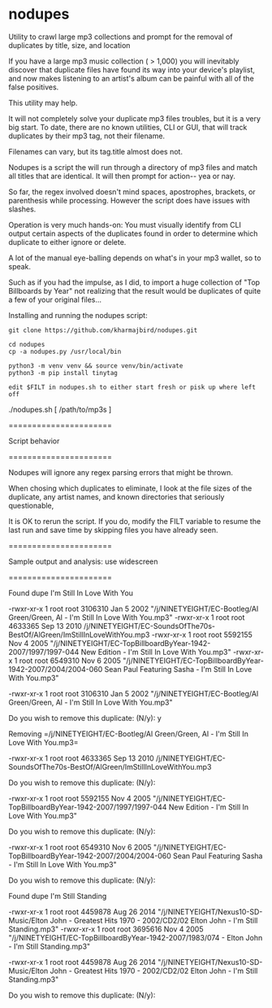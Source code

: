 # nodupes
Utility to crawl large mp3 collections and prompt for the removal of duplicates by title, size, and location


If you have a large mp3 music collection ( > 1,000) you will inevitably
discover that duplicate files have found its way into your device's playlist,
and now makes listening to an artist's album can be painful with all of the
false positives.

This utility may help.

It will not completely solve your duplicate mp3 files troubles, but it is a
very big start.  To date, there are no known utilities, CLI or GUI, that will
track duplicates by their mp3 tag, not their filename.

Filenames can vary, but its tag.title almost does not.




Nodupes is a script the will run through a directory of mp3 files and match all
titles that are identical. It will then prompt for action-- yea or nay.


So far, the regex involved doesn't mind spaces, apostrophes, brackets, or
parenthesis while processing.  However the script does have issues with
slashes.


Operation is very much hands-on: You must visually identify from CLI output
certain aspects of the duplicates found in order to determine which duplicate
to either ignore or delete.

A lot of the manual eye-balling depends on what's in your mp3 wallet, so to
speak.

Such as if you had the impulse, as I did, to import a huge collection of "Top
Billboards by Year" not realizing that the result would be duplicates of quite
a few of your original files...


Installing and running the nodupes script:


    git clone https://github.com/kharmajbird/nodupes.git

    cd nodupes
    cp -a nodupes.py /usr/local/bin

    python3 -m venv venv && source venv/bin/activate
    python3 -m pip install tinytag

    edit $FILT in nodupes.sh to either start fresh or pisk up where left off

./nodupes.sh [ /path/to/mp3s ]


======================

Script behavior

======================

Nodupes will ignore any regex parsing errors that might be thrown.

When chosing which duplicates to eliminate, I look at the file sizes of the
duplicate, any artist names, and known directories that seriously questionable,

It is OK to rerun the script. If you do, modify the FILT variable to
resume the last run and save time by skipping files you have already seen.



======================

Sample output and analysis:
use widescreen

======================

Found dupe I'm Still In Love With You


-rwxr-xr-x 1 root root 3106310 Jan  5  2002 "/j/NINETYEIGHT/EC-Bootleg/Al Green/Green, Al - I'm Still In Love With You.mp3"
-rwxr-xr-x 1 root root 4633365 Sep 13  2010 /j/NINETYEIGHT/EC-SoundsOfThe70s-BestOf/AlGreen/ImStillInLoveWithYou.mp3
-rwxr-xr-x 1 root root 5592155 Nov  4  2005 "/j/NINETYEIGHT/EC-TopBillboardByYear-1942-2007/1997/1997-044 New Edition - I'm Still In Love With You.mp3"
-rwxr-xr-x 1 root root 6549310 Nov  6  2005 "/j/NINETYEIGHT/EC-TopBillboardByYear-1942-2007/2004/2004-060 Sean Paul Featuring Sasha - I'm Still In Love With You.mp3"

-rwxr-xr-x 1 root root 3106310 Jan  5  2002 "/j/NINETYEIGHT/EC-Bootleg/Al Green/Green, Al - I'm Still In Love With You.mp3"

Do you wish to remove this duplicate: (N/y): y


Removing =/j/NINETYEIGHT/EC-Bootleg/Al Green/Green, Al - I'm Still In Love With You.mp3=


-rwxr-xr-x 1 root root 4633365 Sep 13  2010 /j/NINETYEIGHT/EC-SoundsOfThe70s-BestOf/AlGreen/ImStillInLoveWithYou.mp3

Do you wish to remove this duplicate: (N/y): 


-rwxr-xr-x 1 root root 5592155 Nov  4  2005 "/j/NINETYEIGHT/EC-TopBillboardByYear-1942-2007/1997/1997-044 New Edition - I'm Still In Love With You.mp3"

Do you wish to remove this duplicate: (N/y): 


-rwxr-xr-x 1 root root 6549310 Nov  6  2005 "/j/NINETYEIGHT/EC-TopBillboardByYear-1942-2007/2004/2004-060 Sean Paul Featuring Sasha - I'm Still In Love With You.mp3"

Do you wish to remove this duplicate: (N/y): 



Found dupe I'm Still Standing


-rwxr-xr-x 1 root root 4459878 Aug 26  2014 "/j/NINETYEIGHT/Nexus10-SD-Music/Elton John - Greatest Hits 1970 - 2002/CD2/02 Elton John - I'm Still Standing.mp3"
-rwxr-xr-x 1 root root 3695616 Nov  4  2005 "/j/NINETYEIGHT/EC-TopBillboardByYear-1942-2007/1983/074 - Elton John - I'm Still Standing.mp3"

-rwxr-xr-x 1 root root 4459878 Aug 26  2014 "/j/NINETYEIGHT/Nexus10-SD-Music/Elton John - Greatest Hits 1970 - 2002/CD2/02 Elton John - I'm Still Standing.mp3"

Do you wish to remove this duplicate: (N/y):

